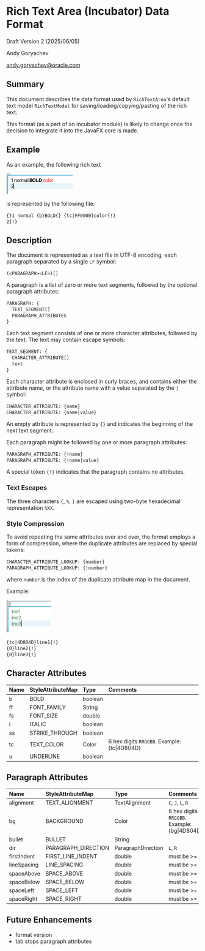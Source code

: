 # Rich Text Area (Incubator) Data Format

Draft Version 2 (2025/06/05)

Andy Goryachev

<andy.goryachev@oracle.com>


## Summary

This document describes the data format used by `RichTextArea`'s default text model `RichTextModel`
for saving/loading/copying/pasting of the rich text.

This format (as a part of an incubator module) is likely to change once the decision to integrate it
into the JavaFX core is made.


## Example

As an example, the following rich text

![simple text example](demo-text.png)

is represented by the following file:

```
{}1 normal {b}BOLD{} {tc|FF0000}color{!}
2{!}
```



## Description

The document is represented as a text file in UTF-8 encoding, each paragraph separated by a single `LF` symbol:

```
(<PARAGRAPH><LF>)[]
```

A paragraph is a list of zero or more text segments, followed by the optional paragraph attributes:

```
PARAGRAPH: {
  TEXT_SEGMENT[]
  PARAGRAPH_ATTRIBUTES
}
```

Each text segment consists of one or more character attributes, followed by the text.  The text may contain
escape symbols:

```
TEXT_SEGMENT: {
  CHARACTER_ATTRIBUTE[]
  text
}
```

Each character attribute is enclosed in curly braces, and contains either the attribute name, or the attribute name
with a value separated by the `|` symbol:

```
CHARACTER_ATTRIBUTE: {name}
CHARACTER_ATTRIBUTE: {name|value}
```

An empty attribute is represented by `{}` and indicates the beginning of the next text segment.

Each paragraph might be followed by one or more paragraph attributes:

```
PARAGRAPH_ATTRIBUTE: {!name}
PARAGRAPH_ATTRIBUTE: {!name|value}
```

A special token `{!}` indicates that the paragraph contains no attributes.



### Text Escapes

The three characters `{`, `%`, `}` are escaped using two-byte hexadecimal representation `%XX`.



### Style Compression

To avoid repeating the same attributes over and over, the format employs a form of compression, where the duplicate
attributes are replaced by special tokens:

```
CHARACTER_ATTRIBUTE_LOOKUP: {number}
PARAGRAPH_ATTRIBUTE_LOOKUP: {!number}
```

where `number` is the index of the duplicate attribute map in the document. 

Example:

![style deduplication example](demo-text2.png)

```
{tc|4D804D}line1{!}
{0}line2{!}
{0}line3{!}
```



## Character Attributes

|Name    |StyleAttributeMap     |Type        |Comments                                                      |
|:-------|:---------------------|:-----------|:-------------------------------------------------------------|
|b       |BOLD                  |boolean     |
|ff      |FONT_FAMILY           |String      |
|fs      |FONT_SIZE             |double      |
|i       |ITALIC                |boolean     |
|ss      |STRIKE_THROUGH        |boolean     |
|tc      |TEXT_COLOR            |Color       |6 hex digits `RRGGBB`.  Example: {tc&#x007c;4D804D}
|u       |UNDERLINE             |boolean     |



## Paragraph Attributes

|Name         |StyleAttributeMap      |Type                |Comments                                                      |
|:------------|:----------------------|:-------------------|:-------------------------------------------------------------|
|alignment    |TEXT_ALIGNMENT         |TextAlignment       | `C`, `J`, `L`, `R`
|bg           |BACKGROUND             |Color               |6 hex digits `RRGGBB`.  Example: {bg&#x007c;4D804D}
|bullet       |BULLET                 |String              |
|dir          |PARAGRAPH_DIRECTION    |ParagraphDirection  | `L`, `R`
|firstIndent  |FIRST_LINE_INDENT      |double              | must be >= 0
|lineSpacing  |LINE_SPACING           |double              | must be >= 0
|spaceAbove   |SPACE_ABOVE            |double              | must be >= 0
|spaceBelow   |SPACE_BELOW            |double              | must be >= 0
|spaceLeft    |SPACE_LEFT             |double              | must be >= 0
|spaceRight   |SPACE_RIGHT            |double              | must be >= 0



## Future Enhancements

- format version
- tab stops paragraph attributes


